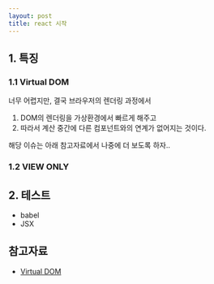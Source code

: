 ```yaml
---
layout: post
title: react 시작
---
```


## 1. 특징

### 1.1 Virtual DOM
너무 어렵지만, 결국 브라우저의 렌더링 과정에서
1. DOM의 렌더링을 가상환경에서 빠르게 해주고
2. 따라서 계산 중간에 다른 컴포넌트와의 연계가 없어지는 것이다.

해당 이슈는 아래 참고자료에서 나중에 더 보도록 하자..


### 1.2 VIEW ONLY

## 2. 테스트
* babel
* JSX

## 참고자료
* [Virtual DOM](https://velopert.com/3236)

